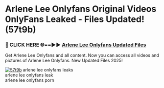 # Arlene Lee Onlyfans Original Videos 0nlyFans Leaked - Files Updated! (57t9b)

<h3>🔴 CLICK HERE 🌐==►► <a href="https://tinyurl.com/ms9xzufz" rel="nofollow">Arlene Lee Onlyfans Updated Files</a></h3>

Get Arlene Lee Onlyfans and all content. Now you can access all videos and pictures of Arlene Lee Onlyfans. New Updated Files 2025!

[![57t9b](https://i.imgur.com/ppqm5kG.gif)](https://tinyurl.com/ms9xzufz)
arlene lee onlyfans leaks<br>
arlene lee onlyfans leak<br>
arlene lee onlyfans porn